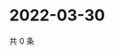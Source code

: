 # 2022-03-30

共 0 条

<!-- BEGIN WEIBO -->
<!-- 最后更新时间 Wed Mar 30 2022 16:01:49 GMT+0800 (China Standard Time) -->

<!-- END WEIBO -->
